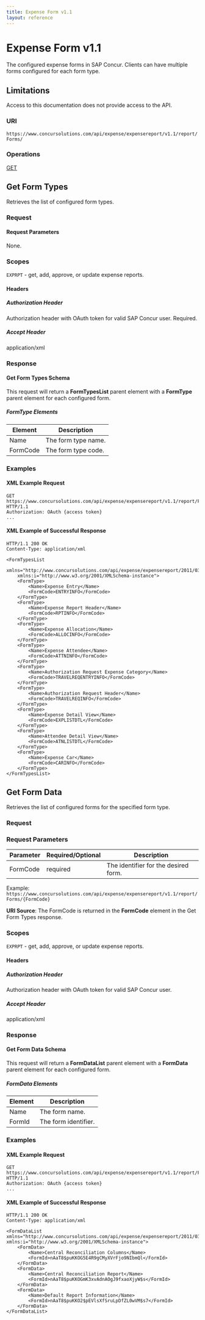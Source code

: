 ```yaml
---
title: Expense Form v1.1
layout: reference
---
```


# Expense Form v1.1

The configured expense forms in SAP Concur. Clients can have multiple forms configured for each form type.

## Limitations

Access to this documentation does not provide access to the API. 

### URI
`https://www.concursolutions.com/api/expense/expensereport/v1.1/report/Forms/ `

### Operations
[GET](#get)

## Get Form Types <a name="get-form-types"></a>

Retrieves the list of configured form types.

### <a name="types-req"></a>Request

#### Request Parameters
None.

### Scopes

`EXPRPT` - get, add, approve, or update expense reports.

#### Headers

##### Authorization Header
Authorization header with OAuth token for valid SAP Concur user. Required.

##### Accept Header
application/xml

### <a name="types-res"></a>Response

#### <a name="types-schema"></a>Get Form Types Schema
This request will return a **FormTypesList** parent element with a **FormType** parent element for each configured form.

##### FormType Elements

|  Element |  Description |
| -------- | ------------ |
|  Name |  The form type name. |
|  FormCode |  The form type code. |

### <a name="types-examples"></a>Examples

#### XML Example Request

```http
GET https://www.concursolutions.com/api/expense/expensereport/v1.1/report/Forms HTTP/1.1
Authorization: OAuth {access token}
...
```

#### XML Example of Successful Response

```http
HTTP/1.1 200 OK
Content-Type: application/xml

<FormTypesList
    xmlns="http://www.concursolutions.com/api/expense/expensereport/2011/03"
    xmlns:i="http://www.w3.org/2001/XMLSchema-instance">
    <FormType>
        <Name>Expense Entry</Name>
        <FormCode>ENTRYINFO</FormCode>
    </FormType>
    <FormType>
        <Name>Expense Report Header</Name>
        <FormCode>RPTINFO</FormCode>
    </FormType>
    <FormType>
        <Name>Expense Allocation</Name>
        <FormCode>ALLOCINFO</FormCode>
    </FormType>
    <FormType>
        <Name>Expense Attendee</Name>
        <FormCode>ATTNINFO</FormCode>
    </FormType>
    <FormType>
        <Name>Authorization Request Expense Category</Name>
        <FormCode>TRAVELREQENTRYINFO</FormCode>
    </FormType>
    <FormType>
        <Name>Authorization Request Header</Name>
        <FormCode>TRAVELREQINFO</FormCode>
    </FormType>
    <FormType>
        <Name>Expense Detail View</Name>
        <FormCode>EXPLISTDTL</FormCode>
    </FormType>
    <FormType>
        <Name>Attendee Detail View</Name>
        <FormCode>ATNLISTDTL</FormCode>
    </FormType>
    <FormType>
        <Name>Expense Car</Name>
        <FormCode>CARINFO</FormCode>
    </FormType>
</FormTypesList>
```

## Get Form Data <a name="get-form-data"></a>

Retrieves the list of configured forms for the specified form type.

### <a name="data-req"></a>Request

### Request Parameters

| Parameter |Required/Optional| Description |
|-----------------|--------|-----------------------------|
FormCode | required | The identifier for the desired form. |

Example: `https://www.concursolutions.com/api/expense/expensereport/v1.1/report/Forms/{FormCode}`

**URI Source**: The FormCode is returned in the **FormCode** element in the Get Form Types response.

### Scopes

`EXPRPT` - get, add, approve, or update expense reports.

#### Headers

##### Authorization Header
Authorization header with OAuth token for valid SAP Concur user.

##### Accept Header
application/xml

### <a name="data-res"></a>Response

#### <a name="data-schema"></a>Get Form Data Schema
This request will return a **FormDataList** parent element with a **FormData** parent element for each configured form.

##### FormData Elements

|  Element |  Description |
| -------- | ------------ |
|  Name |  The form name. |
|  FormId |  The form identifier. |

### <a name="data-examples"></a>Examples

#### XML Example Request

```http
GET https://www.concursolutions.com/api/expense/expensereport/v1.1/report/Forms/RPTINFO HTTP/1.1
Authorization: OAuth {access token}
...
```

#### XML Example of Successful Response

```http
HTTP/1.1 200 OK
Content-Type: application/xml

<FormDataList xmlns="http://www.concursolutions.com/api/expense/expensereport/2011/03" xmlns:i="http://www.w3.org/2001/XMLSchema-instance">
    <FormData>
        <Name>Central Reconciliation Columns</Name>
        <FormId>nAaT8$puKKOG5E4R9gCMyXVrFjo9NIbmQl</FormId>
    </FormData>
    <FormData>
        <Name>Central Reconciliation Report</Name>
        <FormId>nAaT8$puKKOGmK3xvAdnAOgJ9fxaoXjyW$s</FormId>
    </FormData>
    <FormData>
        <Name>Default Report Information</Name>
        <FormId>nAaT8$puKKO2$pEVlsXfSruLpDfZL0wVM$s7</FormId>
    </FormData>
</FormDataList>
```
